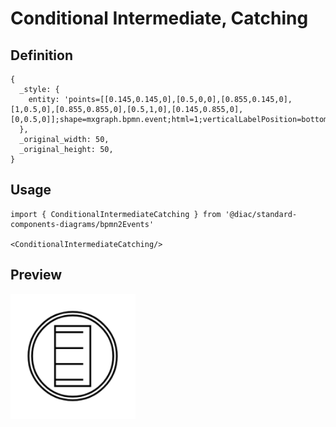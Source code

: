 # Conditional Intermediate, Catching

## Definition

```
{
  _style: { 
    entity: 'points=[[0.145,0.145,0],[0.5,0,0],[0.855,0.145,0],[1,0.5,0],[0.855,0.855,0],[0.5,1,0],[0.145,0.855,0],[0,0.5,0]];shape=mxgraph.bpmn.event;html=1;verticalLabelPosition=bottom;labelBackgroundColor=#ffffff;verticalAlign=top;align=center;perimeter=ellipsePerimeter;outlineConnect=0;aspect=fixed;outline=catching;symbol=conditional;',
  },
  _original_width: 50,
  _original_height: 50,
}
```

## Usage

```
import { ConditionalIntermediateCatching } from '@diac/standard-components-diagrams/bpmn2Events'

<ConditionalIntermediateCatching/>
```

## Preview

<img src="./conditional-intermediate-catching.png" width="200"/>
